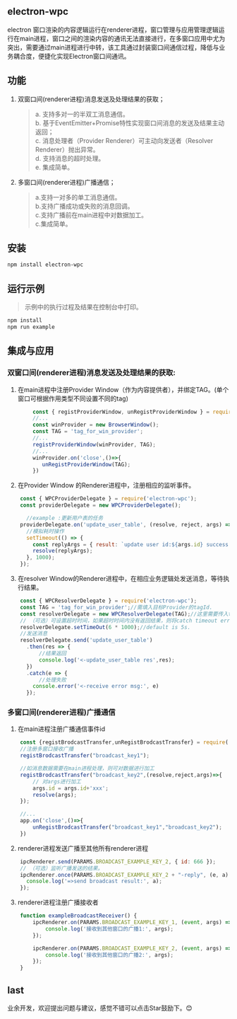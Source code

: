 ## electron-wpc

electron 窗口渲染的内容逻辑运行在renderer进程，窗口管理与应用管理逻辑运行在main进程，窗口之间的渲染内容的通讯无法直接进行，在多窗口应用中尤为突出，需要通过main进程进行中转，该工具通过封装窗口间通信过程，降低与业务耦合度，便捷化实现Electron窗口间通讯。

## 功能
1. 双窗口间(renderer进程)消息发送及处理结果的获取；
   > a. 支持多对一的半双工消息通信。\
    b. 基于EventEmitter+Promise特性实现窗口间消息的发送及结果主动返回；\
    c. 消息处理者（Provider Renderer）可主动向发送者（Resolver Renderer）抛出异常。\
    d. 支持消息的超时处理。\
    e. 集成简单。
2. 多窗口间(renderer进程)广播通信；
   > a.支持一对多的单工消息通信。\
    b.支持广播成功或失败的消息回调。\
    c.支持广播前在main进程中对数据加工。\
    c.集成简单。

## 安装
```powershell
npm install electron-wpc
```

## 运行示例

> 示例中的执行过程及结果在控制台中打印。

```powershell
npm install
npm run example
```

## 集成与应用

### 双窗口间(renderer进程)消息发送及处理结果的获取:

1. 在main进程中注册Provider Window（作为内容提供者），并绑定TAG。(单个窗口可根据作用类型不同设置不同的tag)

```javascript
        const { registProviderWindow, unRegistProviderWindow } = require('electron-wpc');
        //...
        const winProvider = new BrowserWindow();
        const TAG = 'tag_for_win_provider';
        //...
        registProviderWindow(winProvider, TAG);
        //...
        winProvider.on('close',()=>{
           unRegistProviderWindow(TAG); 
        })
```

2. 在Provider Window 的Renderer进程中，注册相应的监听事件。

```javascript
    const { WPCProviderDelegate } = require('electron-wpc');
    const providerDelegate = new WPCProviderDelegate();

      //example :更新用户表的任务
    providerDelegate.on('update_user_table', (resolve, reject, args) => {
      //模拟耗时操作
      setTimeout(() => {
        const replyArgs = { result: `update user id:${args.id} success!` };
        resolve(replyArgs);
      }, 1000);
    });

```

3. 在resolver Window的Renderer进程中，在相应业务逻辑处发送消息，等待执行结果。

```javascript
    const { WPCResolverDelegate } = require('electron-wpc');
    const TAG = 'tag_for_win_provider';//需填入目标Provider的tagId.
    const resolverDelegate = new WPCResolverDelegate(TAG);//这里需要传入tag以指定Provider
    // （可选）可设置超时时间，如果超时时间内没有返回结果，则将catch timeout error.
    resolverDelegate.setTimeOut(6 * 1000);//default is 5s.
    //发送消息
    resolverDelegate.send('update_user_table')
      .then(res => {
          //结果返回
          console.log('<-update_user_table res',res);
      })
      .catch(e => {
          //处理失败
        console.error('<-receive error msg:', e)
      });

```
### 多窗口间(renderer进程)广播通信

1. 在main进程注册广播通信事件id

```javascript
    const {registBrodcastTransfer,unRegistBrodcastTransfer} = require('electron-wpc');
    //注册多窗口接收广播
    registBrodcastTransfer("broadcast_key1");

    //如消息数据需要在main进程处理，则可对数据进行加工
    registBrodcastTransfer("broadcast_key2",(resolve,reject,args)=>{
        // 对args进行加工
        args.id = args.id+'xxx';
        resolve(args);
    });

    //...
    app.on('close',()=>{
        unRegistBrodcastTransfer("broadcast_key1","broadcast_key2"); 
    })
```

2. renderer进程发送广播至其他所有renderer进程
```javascript
    ipcRenderer.send(PARAMS.BROADCAST_EXAMPLE_KEY_2, { id: 666 });
    // （可选）监听广播发送的结果。
    ipcRenderer.once(PARAMS.BROADCAST_EXAMPLE_KEY_2 + "-reply", (e, a) => {
      console.log('=>send broadcast result:', a);
    });
```

3. renderer进程注册广播接收者
```javascript
    function exampleBroadcastReceiver() {
        ipcRenderer.on(PARAMS.BROADCAST_EXAMPLE_KEY_1, (event, args) => {
            console.log('接收到其他窗口的广播1:', args);
        });

        ipcRenderer.on(PARAMS.BROADCAST_EXAMPLE_KEY_2, (event, args) => {
            console.log('接收到其他窗口的广播2:', args);
        });
    }
```

## last
业余开发，欢迎提出问题与建议，感觉不错可以点击Star鼓励下。😊